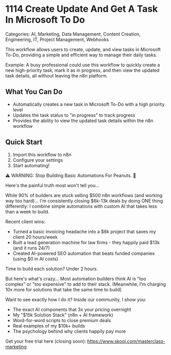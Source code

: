 # 1114 Create Update And Get A Task In Microsoft To Do

Categories: AI, Marketing, Data Management, Content Creation, Engineering, IT, Project Management, Webhooks

This workflow allows users to create, update, and view tasks in Microsoft To-Do, providing a simple and efficient way to manage their daily tasks.

Example: A busy professional could use this workflow to quickly create a new high-priority task, mark it as in progress, and then view the updated task details, all without leaving the n8n platform.

## What You Can Do
- Automatically creates a new task in Microsoft To-Do with a high priority level
- Updates the task status to "in progress" to track progress
- Provides the ability to view the updated task details within the n8n workflow

## Quick Start
1. Import this workflow to n8n
2. Configure your settings
3. Start automating!

⚠️ WARNING: Stop Building Basic Automations For Peanuts. 🚫

Here's the painful truth most won't tell you...

While 90% of builders are stuck selling $500 n8n workflows (and working way too hard)...
I'm consistently closing $6k-13k deals by doing ONE thing differently:
I combine simple automations with custom AI that takes less than a week to build.

Recent client wins:
* Turned a basic invoicing headache into a $6k project that saves my client 20 hours/week
* Built a lead generation machine for law firms - they happily paid $13k (and it runs 24/7)
* Created AI-powered SEO automation that beats funded companies (using $0 in AI costs)

Time to build each solution? Under 2 hours.

But here's what's crazy...
Most automation builders think AI is "too complex" or "too expensive" to add to their stack.
(Meanwhile, I'm charging 10x more for solutions that take the same time to build)

Want to see exactly how I do it?
Inside our community, I show you:
* The exact AI components that 3x your pricing overnight
* My "$15k Solution Stack" (n8n + AI framework)
* Word-for-word scripts to close premium deals
* Real examples of my $10k+ builds
* The psychology behind why clients happily pay more

Get your free trial here (closing soon): https://www.skool.com/masterclass-marketing
